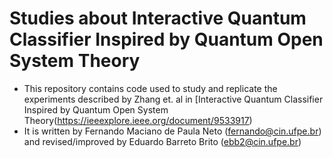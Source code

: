 # Studies about Interactive Quantum Classifier Inspired by Quantum Open System Theory
- This repository contains code used to study and replicate the experiments described by Zhang et. al in [Interactive Quantum Classifier Inspired by Quantum Open System Theory(https://ieeexplore.ieee.org/document/9533917)
- It is written by Fernando Maciano de Paula Neto (fernando@cin.ufpe.br) and revised/improved by Eduardo Barreto Brito (ebb2@cin.ufpe.br)
